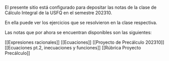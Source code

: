El presente sitio está configurado para depositar las notas de la clase de Cálculo Integral de la USFQ en el semestre 202310.

En ella puede ver los ejercicios que se resolvieron en la clase respectiva.

Las notas que por ahora se encuentran disponibles son las siguientes:

[[Expresiones racionales]]
[[Ecuaciones]]
[[Proyecto de Precálculo 202310]]
[[Ecuaciones pt.2, inecuaciones y funciones]]
[[Rúbrica Proyecto Precálculo]]






